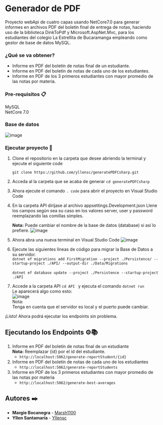 # Generador de PDF

Proyecto webApi de cuatro capas usando NetCore7.0 para generar informes en archivos PDF del boletín final de entrega de notas, haciendo uso de la biblioteca DinkToPdf y Microsoft.AspNet.Mvc,  para los estudiantes del colegio La Estrellita de Bucaramanga empleando como gestor de base de datos MySQL. 

### ¿Qué se va obtener?
  * Informe en PDF del boletín de notas final de un estudiante.
  * Informe en PDF del boletín de notas de cada uno de los estudiantes.
  * Informe en PDF de los 3 primeros estudiantes con mayor promedio de las notas por materia.

### Pre-requisitos 📋
MySQL<br>
NetCore 7.0
### Base de datos
![image](https://github.com/yllensc/generatePDFCsharp/assets/131481951/9afbcdb0-d825-4b54-993e-a9b73b610393)

### Ejecutar proyecto 🔧
1. Clone el repositorio en la carpeta que desee abriendo la terminal y ejecute el siguiente code
   ```
   git clone https://github.com/yllensc/generatePDFCsharp.git
   ```
2. Acceda al la carpeta que se acaba de generar
   ```cd generatePDFCsharp ```
3. Ahora ejecute el comando ```. code``` para abrir el proyecto en Visual Studio Code
4. En la carpeta API diríjase al archivo appsettings.Development.json
     Llene los campos según sea su caso en los valores server, user y password reemplazando las comillas simples.

     <b>Nota:</b> Puede cambiar el nombre de la base de datos (database) si así lo prefiere.
    ![image](https://github.com/yllensc/generatePDFCsharp/assets/131481951/43fab9f9-3a30-4ca3-a3fc-9762b0075b90)
5. Ahora abra una nueva terminal en Visual Studio Code
   ![image](https://github.com/yllensc/generatePDFCsharp/assets/131481951/4a675c15-3c57-47b1-af7b-67b4c18ef3b7)
6. Ejecute las siguientes líneas de código para migrar la Base de Datos a su servidor. <br>
     ```dotnet ef migrations add FirstMigration --project ./Persistence/ --startup-project ./API/ --output-dir ./Data/Migrations ```<br><br>
     ```dotnet ef database update --project ./Persistence --startup-project ./API```
8. Accede a la carpeta API ```cd API ``` y ejecuta el comando    ```dotnet run ```<br>
  Le aparecerá algo como esto:<br>
  ![image](https://github.com/yllensc/generatePDFCsharp/assets/131481951/9eede092-b899-4c32-9c14-a78721f05b2b)
<br>Nota:<br> Tenga en cuenta que el servidor es local y el puerto puede cambiar. <br>

¡Listo! Ahora podrá ejecutar los endpoints sin problema.<br>

## Ejecutando los Endpoints ⚙️📚
1. Informe en PDF del boletín de notas final de un estudiante<br>
   <b>Nota:</b> Reemplazar {id} por el id del estudiante.
   * ```http://localhost:5062/generate-reportStudent/{id} ```<br>
3. Informe en PDF del boletín de notas de cada uno de los estudiantes<br>
    * ```http://localhost:5062/generate-reportStudents ```<br>
4. Informe en PDF de los 3 primeros estudiantes con mayor promedio de las notas por materia<br>
    * ```http://localhost:5062/generate-best-averages```<br>

## Autores ✒️

* **Margie Bocanegra** - [Marsh1100](https://github.com/Marsh1100)
* **Yllen Santamaría** - [Yllensc](https://github.com/yllensc)
    





    


